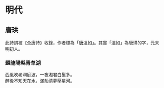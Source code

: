# 明代

<!-- toc -->

## 唐珙

此詩誤被《全唐詩》收錄，作者標為「唐溫如」。其實「溫如」為唐珙的字，元末明初人。

### **題龍陽縣青草湖**

西風吹老洞庭波，一夜湘君白髮多。  
醉後不知天在水，滿船清夢壓星河。





